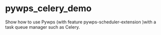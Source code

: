 # pywps_celery_demo
Show how to use Pywps (with feature pywps-scheduler-extension )with a task queue manager such as Celery.
